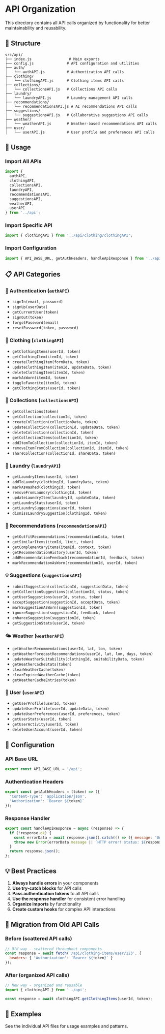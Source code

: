 # API Organization

This directory contains all API calls organized by functionality for better maintainability and reusability.

## 📁 Structure

```
src/api/
├── index.js                 # Main exports
├── config.js               # API configuration and utilities
├── auth/
│   └── authAPI.js          # Authentication API calls
├── clothing/
│   └── clothingAPI.js      # Clothing items API calls
├── collections/
│   └── collectionsAPI.js   # Collections API calls
├── laundry/
│   └── laundryAPI.js       # Laundry management API calls
├── recommendations/
│   └── recommendationsAPI.js # AI recommendations API calls
├── suggestions/
│   └── suggestionsAPI.js   # Collaborative suggestions API calls
├── weather/
│   └── weatherAPI.js       # Weather-based recommendations API calls
├── user/
│   └── userAPI.js          # User profile and preferences API calls
```

## 🚀 Usage

### Import All APIs
```javascript
import { 
  authAPI, 
  clothingAPI, 
  collectionsAPI, 
  laundryAPI, 
  recommendationsAPI, 
  suggestionsAPI, 
  weatherAPI, 
  userAPI 
} from '../api';
```

### Import Specific API
```javascript
import { clothingAPI } from '../api/clothing/clothingAPI';
```

### Import Configuration
```javascript
import { API_BASE_URL, getAuthHeaders, handleApiResponse } from '../api/config';
```

## 📋 API Categories

### 🔐 Authentication (`authAPI`)
- `signIn(email, password)`
- `signUp(userData)`
- `getCurrentUser(token)`
- `signOut(token)`
- `forgotPassword(email)`
- `resetPassword(token, password)`

### 👕 Clothing (`clothingAPI`)
- `getClothingItems(userId, token)`
- `getClothingItem(itemId, token)`
- `createClothingItem(formData, token)`
- `updateClothingItem(itemId, updateData, token)`
- `deleteClothingItem(itemId, token)`
- `markAsWorn(itemId, token)`
- `toggleFavorite(itemId, token)`
- `getClothingStats(userId, token)`

### 📁 Collections (`collectionsAPI`)
- `getCollections(token)`
- `getCollection(collectionId, token)`
- `createCollection(collectionData, token)`
- `updateCollection(collectionId, updateData, token)`
- `deleteCollection(collectionId, token)`
- `getCollectionItems(collectionId, token)`
- `addItemToCollection(collectionId, itemId, token)`
- `removeItemFromCollection(collectionId, itemId, token)`
- `shareCollection(collectionId, shareData, token)`

### 🧺 Laundry (`laundryAPI`)
- `getLaundryItems(userId, token)`
- `addToLaundry(clothingId, laundryData, token)`
- `markAsWashed(clothingId, token)`
- `removeFromLaundry(clothingId, token)`
- `updateLaundryItem(laundryId, updateData, token)`
- `getLaundryStats(userId, token)`
- `getLaundrySuggestions(userId, token)`
- `dismissLaundrySuggestion(clothingId, token)`

### 🧠 Recommendations (`recommendationsAPI`)
- `getOutfitRecommendations(recommendationData, token)`
- `getSimilarItems(itemId, limit, token)`
- `getComplementaryItems(itemId, context, token)`
- `getRecommendationHistory(userId, token)`
- `addRecommendationFeedback(recommendationId, feedback, token)`
- `markRecommendationAsWorn(recommendationId, userId, token)`

### 💡 Suggestions (`suggestionsAPI`)
- `submitSuggestion(collectionId, suggestionData, token)`
- `getCollectionSuggestions(collectionId, status, token)`
- `getUserSuggestions(userId, status, token)`
- `acceptSuggestion(suggestionId, acceptData, token)`
- `markSuggestionAsWorn(suggestionId, token)`
- `ignoreSuggestion(suggestionId, feedback, token)`
- `enhanceSuggestion(suggestionId, token)`
- `getSuggestionStats(userId, token)`

### 🌤️ Weather (`weatherAPI`)
- `getWeatherRecommendations(userId, lat, lon, token)`
- `getWeatherForecastRecommendations(userId, lat, lon, days, token)`
- `updateWeatherSuitability(clothingId, suitabilityData, token)`
- `getWeatherCacheStats(token)`
- `clearWeatherCache(token)`
- `clearExpiredWeatherCache(token)`
- `getWeatherCacheEntries(token)`

### 👤 User (`userAPI`)
- `getUserProfile(userId, token)`
- `updateUserProfile(userId, updateData, token)`
- `updateUserPreferences(userId, preferences, token)`
- `getUserStats(userId, token)`
- `getUserActivity(userId, token)`
- `deleteUserAccount(userId, token)`

## 🔧 Configuration

### API Base URL
```javascript
export const API_BASE_URL = '/api';
```

### Authentication Headers
```javascript
export const getAuthHeaders = (token) => ({
  'Content-Type': 'application/json',
  'Authorization': `Bearer ${token}`
});
```

### Response Handler
```javascript
export const handleApiResponse = async (response) => {
  if (!response.ok) {
    const errorData = await response.json().catch(() => ({ message: 'Unknown error' }));
    throw new Error(errorData.message || `HTTP error! status: ${response.status}`);
  }
  return response.json();
};
```

## 💡 Best Practices

1. **Always handle errors** in your components
2. **Use try-catch blocks** for API calls
3. **Pass authentication tokens** to all API calls
4. **Use the response handler** for consistent error handling
5. **Organize imports** by functionality
6. **Create custom hooks** for complex API interactions

## 🔄 Migration from Old API Calls

### Before (scattered API calls)
```javascript
// Old way - scattered throughout components
const response = await fetch('/api/clothing-items/user/123', {
  headers: { 'Authorization': `Bearer ${token}` }
});
```

### After (organized API calls)
```javascript
// New way - organized and reusable
import { clothingAPI } from '../api';

const response = await clothingAPI.getClothingItems(userId, token);
```

## 📝 Examples

See the individual API files for usage examples and patterns.
